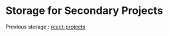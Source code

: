 # Storage for Secondary Projects

Previous storage : [react-projects](https://github.com/Jes015/react-projects)
